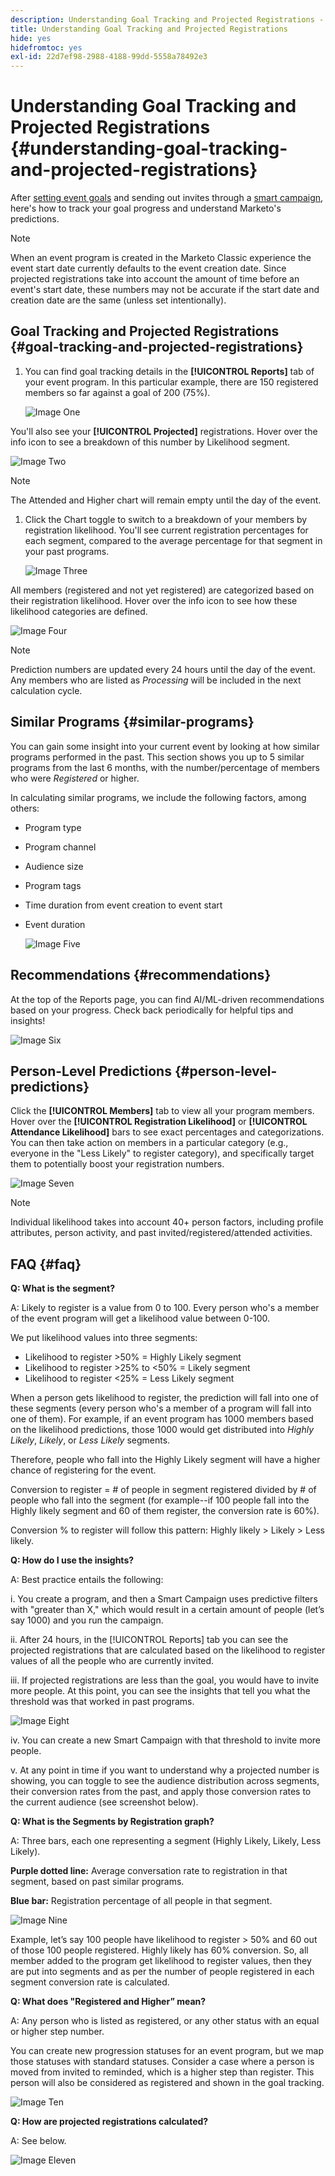 ```yaml
---
description: Understanding Goal Tracking and Projected Registrations - Marketo Docs - Product Documentation
title: Understanding Goal Tracking and Projected Registrations
hide: yes
hidefromtoc: yes
exl-id: 22d7ef98-2988-4188-99dd-5558a78492e3
---
```

# Understanding Goal Tracking and Projected Registrations {#understanding-goal-tracking-and-projected-registrations}

After [setting event goals](/help/marketo/product-docs/marketo-sky/setting-event-goals.md) and sending out invites through a [smart campaign](/help/marketo/product-docs/core-marketo-concepts/smart-campaigns/creating-a-smart-campaign/create-a-new-smart-campaign.md), here's how to track your goal progress and understand Marketo's predictions.

>[!NOTE]
>
>When an event program is created in the Marketo Classic experience the event start date currently defaults to the event creation date. Since projected registrations take into account the amount of time before an event's start date, these numbers may not be accurate if the start date and creation date are the same (unless set intentionally).

## Goal Tracking and Projected Registrations {#goal-tracking-and-projected-registrations}

1. You can find goal tracking details in the **[!UICONTROL Reports]** tab of your event program. In this particular example, there are 150 registered members so far against a goal of 200 (75%).

   ![Image One](assets/understanding-goal-tracking-and-projected-registrations-1.png)

You'll also see your **[!UICONTROL Projected]** registrations. Hover over the info icon to see a breakdown of this number by Likelihood segment.

   ![Image Two](assets/understanding-goal-tracking-and-projected-registrations-2.png)

>[!NOTE]
>
>The Attended and Higher chart will remain empty until the day of the event.

1. Click the Chart toggle to switch to a breakdown of your members by registration likelihood. You'll see current registration percentages for each segment, compared to the average percentage for that segment in your past programs.

   ![Image Three](assets/understanding-goal-tracking-and-projected-registrations-3.png)

All members (registered and not yet registered) are categorized based on their registration likelihood. Hover over the info icon to see how these likelihood categories are defined.

   ![Image Four](assets/understanding-goal-tracking-and-projected-registrations-4.png)

>[!NOTE]
>
>Prediction numbers are updated every 24 hours until the day of the event. Any members who are listed as _Processing_ will be included in the next calculation cycle.

## Similar Programs {#similar-programs}

You can gain some insight into your current event by looking at how similar programs performed in the past. This section shows you up to 5 similar programs from the last 6 months, with the number/percentage of members who were _Registered_ or higher.

In calculating similar programs, we include the following factors, among others:

* Program type
* Program channel
* Audience size
* Program tags
* Time duration from event creation to event start
* Event duration

   ![Image Five](assets/understanding-goal-tracking-and-projected-registrations-5.png)

## Recommendations {#recommendations}

At the top of the Reports page, you can find AI/ML-driven recommendations based on your progress. Check back periodically for helpful tips and insights!

   ![Image Six](assets/understanding-goal-tracking-and-projected-registrations-6.png)

## Person-Level Predictions {#person-level-predictions}

Click the **[!UICONTROL Members]** tab to view all your program members. Hover over the **[!UICONTROL Registration Likelihood]** or **[!UICONTROL Attendance Likelihood]** bars to see exact percentages and categorizations. You can then take action on members in a particular category (e.g., everyone in the "Less Likely" to register category), and specifically target them to potentially boost your registration numbers.

   ![Image Seven](assets/understanding-goal-tracking-and-projected-registrations-7.png)

>[!NOTE]
>
>Individual likelihood takes into account 40+ person factors, including profile attributes, person activity, and past invited/registered/attended activities.

## FAQ {#faq}

**Q: What is the segment?**

A: Likely to register is a value from 0 to 100. Every person who's a member of the event program will get a likelihood value between 0-100.

We put likelihood values into three segments:

* Likelihood to register >50% = Highly Likely segment
* Likelihood to register >25% to <50% = Likely segment
* Likelihood to register <25% = Less Likely segment

When a person gets likelihood to register, the prediction will fall into one of these segments (every person who's a member of a program will fall into one of them). For example, if an event program has 1000 members based on the likelihood predictions, those 1000 would get distributed into _Highly Likely_, _Likely_, or _Less Likely_ segments.

Therefore, people who fall into the Highly Likely segment will have a higher chance of registering for the event.

Conversion to register = # of people in segment registered divided by # of people who fall into the segment (for example--if 100 people fall into the Highly likely segment and 60 of them register, the conversion rate is 60%).

Conversion % to register will follow this pattern: Highly likely > Likely > Less likely.

**Q: How do I use the insights?**

A: Best practice entails the following:

i. You create a program, and then a Smart Campaign uses predictive filters with "greater than X," which would result in a certain amount of people (let’s say 1000) and you run the campaign.

ii. After 24 hours, in the [!UICONTROL Reports] tab you can see the projected registrations that are calculated based on the likelihood to register values of all the people who are currently invited.

iii. If projected registrations are less than the goal, you would have to invite more people. At this point, you can see the insights that tell you what the threshold was that worked in past programs.

   ![Image Eight](assets/understanding-goal-tracking-and-projected-registrations-8.png)

iv. You can create a new Smart Campaign with that threshold to invite more people.

v. At any point in time if you want to understand why a projected number is showing, you can toggle to see the audience distribution across segments, their conversion rates from the past, and apply those conversion rates to the current audience (see screenshot below).

**Q: What is the Segments by Registration graph?**

A: Three bars, each one representing a segment (Highly Likely, Likely, Less Likely).

**Purple dotted line:** Average conversation rate to registration in that segment, based on past similar programs.

**Blue bar:** Registration percentage of all people in that segment.

   ![Image Nine](assets/understanding-goal-tracking-and-projected-registrations-9.png)

Example, let’s say 100 people have likelihood to register > 50% and 60 out of those 100 people registered. Highly likely has 60% conversion. So, all member added to the program get likelihood to register values, then they are put into segments and as per the number of people registered in each segment conversion rate is calculated.

**Q: What does "Registered and Higher” mean?**

A: Any person who is listed as registered, or any other status with an equal or higher step number.

You can create new progression statuses for an event program, but we map those statuses with standard statuses. Consider a case where a person is moved from invited to reminded, which is a higher step than register. This person will also be considered as registered and shown in the goal tracking.

   ![Image Ten](assets/understanding-goal-tracking-and-projected-registrations-10.png)

**Q: How are projected registrations calculated?**

A: See below.

   ![Image Eleven](assets/understanding-goal-tracking-and-projected-registrations-11.png)
